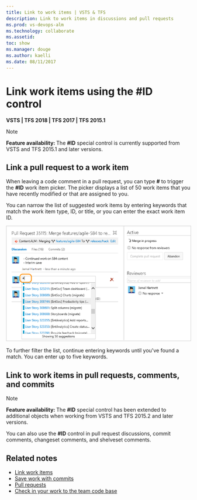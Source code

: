 ```yaml
---
title: Link to work items | VSTS & TFS
description: Link to work items in discussions and pull requests 
ms.prod: vs-devops-alm
ms.technology: collaborate
ms.assetid: 
toc: show
ms.manager: douge
ms.author: kaelli
ms.date: 08/11/2017
---
```



# Link work items using the #ID control
**VSTS | TFS 2018 | TFS 2017 | TFS 2015.1**

<a id="mention-wit-id">  </a>

>[!NOTE]  
><b>Feature availability: </b>The **#ID** special control is currently supported from VSTS and TFS 2015.1 and later versions.    


## Link a pull request to a work item 

When leaving a code comment in a pull request, you can type **#** to trigger the **#ID** work item picker. The picker displays a list of 50 work items that you have recently modified or that are assigned to you. 

You can narrow the list of suggested work items by entering keywords that match the work item type, ID, or title, or you can enter the exact work item ID.

<img src="_img/ALM_PRD_ID_PR.png" alt="Pull request comment area, type # to invoke work item control" style="border: 1px solid #CCCCCC;" />     

To further filter the list, continue entering keywords until you've found a match. You can enter up to five keywords.   

## Link to work items in pull requests, comments, and commits

 
>[!NOTE]  
><b>Feature availability: </b>The **#ID** special control has been extended to additional objects when working from VSTS and TFS 2015.2 and later versions.   

You can also use the **#ID** control in pull request discussions, commit comments, changeset comments, and shelveset comments. 


## Related notes

- [Link work items](../work/backlogs/add-link.md)
- [Save work with commits](../git/tutorial/commits.md)
- [Pull requests](../git/tutorial/pullrequest.md)
- [Check in your work to the team code base](../tfvc/check-your-work-team-codebase.md) 

